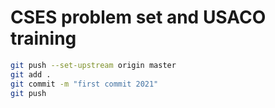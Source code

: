 # CSES problem set and USACO training
```sh
git push --set-upstream origin master
git add .
git commit -m "first commit 2021"
git push
```